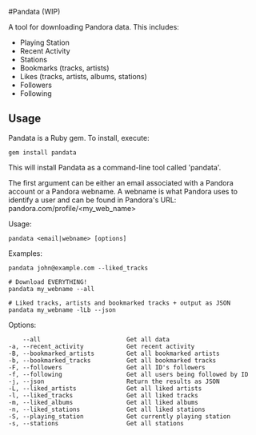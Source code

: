 #Pandata (WIP)

A tool for downloading Pandora data. This includes:

- Playing Station
- Recent Activity
- Stations
- Bookmarks (tracks, artists)
- Likes (tracks, artists, albums, stations)
- Followers
- Following

## Usage

Pandata is a Ruby gem. To install, execute:

    gem install pandata

This will install Pandata as a command-line tool called 'pandata'.

The first argument can be either an email associated with a Pandora account or
a Pandora webname. A webname is what Pandora uses to identify a user and
can be found in Pandora's URL: pandora.com/profile/<my_web_name>

Usage:

    pandata <email|webname> [options]

Examples:

    pandata john@example.com --liked_tracks

    # Download EVERYTHING!
    pandata my_webname --all

    # Liked tracks, artists and bookmarked tracks + output as JSON
    pandata my_webname -lLb --json

Options:

        --all                        Get all data
    -a, --recent_activity            Get recent activity
    -B, --bookmarked_artists         Get all bookmarked artists
    -b, --bookmarked_tracks          Get all bookmarked tracks
    -F, --followers                  Get all ID's followers
    -f, --following                  Get all users being followed by ID
    -j, --json                       Return the results as JSON
    -L, --liked_artists              Get all liked artists
    -l, --liked_tracks               Get all liked tracks
    -m, --liked_albums               Get all liked albums
    -n, --liked_stations             Get all liked stations
    -S, --playing_station            Get currently playing station
    -s, --stations                   Get all stations
